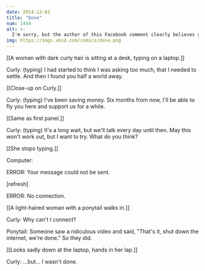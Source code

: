 ```yaml
---
date: 2014-12-01
title: "Done"
num: 1454
alt: >-
  I'm sorry, but the author of this Facebook comment clearly believes you were.
img: https://imgs.xkcd.com/comics/done.png
---
```

[[A woman with dark curly hair is sitting at a desk, typing on a laptop.]]

Curly: (typing) I had started to think I was asking too much, that I needed to settle. And then I found you half a world away.

[[Close-up on Curly.]]

Curly: (typing) I've been saving money. Six months from now, I'll be able to fly you here and support us for a while.

[[Same as first panel.]]

Curly: (typing) It's a long wait, but we'll talk every day until then. May this won't work out, but I want to try. What do you think?

[[She stops typing.]]

Computer: 

ERROR: Your message could not be sent.

 [refresh] 

ERROR: No connection.

[[A light-haired woman with a ponytail walks in.]]

Curly: Why can't I connect?

Ponytail: Someone saw a ridiculous video and said, "That's it, shut down the internet, we're done." So they did.

[[Looks sadly down at the laptop, hands in her lap.]]

Curly: ...but... I wasn't done.

